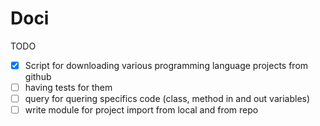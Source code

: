 # Doci

TODO

- [x] Script for downloading various programming language projects from github
- [ ] having tests for them
- [ ] query for quering specifics code (class, method in and out variables)
- [ ] write module for project import from local and from repo
